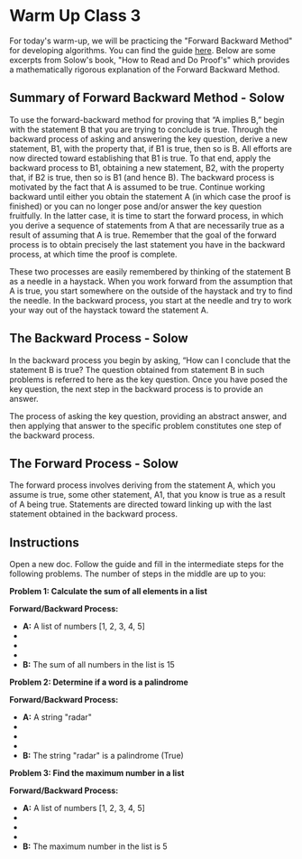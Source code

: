 # Warm Up Class 3

For today's warm-up, we will be practicing the "Forward Backward Method" for developing algorithms. You can find the guide [here](https://codefellows.github.io/common_curriculum/challenges/code/forward_backward). Below are some excerpts from Solow's book, "How to Read and Do Proof's" which provides a mathematically rigorous explanation of the Forward Backward Method.

## Summary of Forward Backward Method - Solow

To use the forward-backward method for proving that “A implies B,” begin
with the statement B that you are trying to conclude is true. Through the
backward process of asking and answering the key question, derive a new
statement, B1, with the property that, if B1 is true, then so is B. All efforts
are now directed toward establishing that B1 is true. To that end, apply the
backward process to B1, obtaining a new statement, B2, with the property
that, if B2 is true, then so is B1 (and hence B). The backward process
is motivated by the fact that A is assumed to be true. Continue working
backward until either you obtain the statement A (in which case the proof is
finished) or you can no longer pose and/or answer the key question fruitfully.
In the latter case, it is time to start the forward process, in which you derive a
sequence of statements from A that are necessarily true as a result of assuming
that A is true. Remember that the goal of the forward process is to obtain
precisely the last statement you have in the backward process, at which time
the proof is complete.

These two processes are easily remembered by thinking of the statement B
as a needle in a haystack. When you work forward from the assumption that
A is true, you start somewhere on the outside of the haystack and try to find
the needle. In the backward process, you start at the needle and try to work
your way out of the haystack toward the statement A.

## The Backward Process - Solow

In the backward process you begin by asking, “How can I conclude that the statement B is true? The question obtained from statement B in such problems is referred to here as the key question. Once you have posed the key question, the next step in the backward process is to provide an answer.

The process of asking the key question, providing an abstract answer, and then applying that answer to the specific problem constitutes one step of the backward process.

## The Forward Process - Solow

The forward process involves deriving from the statement A, which you assume is true, some other statement, A1, that you know is true as a result of A being true. Statements are directed toward linking up with the last statement obtained in the backward process.

## Instructions

Open a new doc. Follow the guide and fill in the intermediate steps for the following problems. The number of steps in the middle are up to you:

**Problem 1: Calculate the sum of all elements in a list**

**Forward/Backward Process:**
- **A:** A list of numbers [1, 2, 3, 4, 5]
-
-
-
- **B:** The sum of all numbers in the list is 15

**Problem 2: Determine if a word is a palindrome**

**Forward/Backward Process:**
- **A:** A string "radar"
-
-
-
- **B:** The string "radar" is a palindrome (True)

**Problem 3: Find the maximum number in a list**

**Forward/Backward Process:**
- **A:** A list of numbers [1, 2, 3, 4, 5]
-
-
-
- **B:** The maximum number in the list is 5
